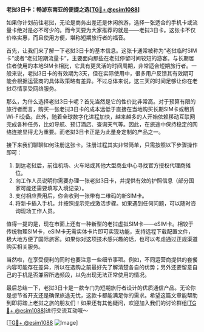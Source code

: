 **老挝3日卡：畅游东南亚的便捷之选[[TG💪+ @esim1088](https://t.me/s/esim1088)]**

如果你计划前往老挝，无论是商务出差还是休闲旅游，选择一张适合的手机卡或流量卡绝对是必不可少的。而今天要为大家推荐的就是——老挝3日卡。这张卡不仅价格实惠，而且使用方便，堪称短期旅行者的福音。

首先，让我们来了解一下老挝3日卡的基本信息。这张卡通常被称为“老挝临时SIM卡”或者“老挝短期流量卡”，主要面向那些在老挝停留时间较短的游客。与长期居住者使用的本地SIM卡相比，它具有更灵活的时间周期，非常适合短期旅行者。一般来说，老挝3日卡的有效期为3天，但在实际使用中，很多用户反馈其有效期可能会根据运营商的具体政策略有差异。不过总体来说，这三天的时间足够让你在老挝尽情享受网络服务。

那么，为什么选择老挝3日卡呢？首先当然是它的性价比非常高。对于预算有限的旅行者而言，购买一张老挝3日卡的成本远低于直接在当地购买长期SIM卡或租赁Wi-Fi设备。此外，随着全球数字化进程加快，越来越多的人开始依赖移动互联网完成各种任务，比如导航、预订酒店、查询天气等。因此，在旅途中保持稳定的网络连接显得尤为重要。而老挝3日卡正是为此量身定制的产品之一。

接下来我们聊聊如何注册这张卡。注册过程其实非常简单，只需按照以下步骤操作即可：

1. 到达老挝后，前往机场、火车站或其他大型商业中心寻找官方授权代理商摊位。
2. 向工作人员说明你需要办理一张老挝3日卡，并提供有效的护照信息（部分国家可能还需要填写入境记录）。
3. 支付相应费用后，你会收到一张带有二维码的新SIM卡。
4. 将新卡插入手机，并按照提示完成激活步骤。如果遇到任何问题，可以随时咨询现场工作人员。

值得一提的是，现在市面上还有一种新型的老挝虚拟SIM卡——eSIM卡。相较于传统物理SIM卡，eSIM卡无需实体卡片即可实现功能，支持远程下载配置文件，极大地方便了国际旅客。如果你对这项技术感兴趣的话，也可以考虑通过正规渠道购买相关服务。

当然啦，在享受便利的同时也要注意一些细节事项。例如，不同运营商提供的套餐内容可能存在差异，所以在选购之前最好先了解清楚各自的优势；另外还要留意自己的手机是否兼容所选频段，以免出现无法正常使用的情况。

最后总结一下，老挝3日卡是一款专门为短期旅行者设计的优质通信产品。无论你是想节省开支还是确保旅途无忧，这款卡都能满足你的需求。希望这篇文章能帮助到即将踏上老挝之旅的朋友们！如果还有其他疑问，欢迎加入我们的讨论群组[[TG💪+ @esim1088](https://t.me/s/esim1088)]进行交流互动哦～

[[TG💪+ @esim1088](https://t.me/s/esim1088) ![Image](https://i.postimg.cc/4NQfJmqS/Snipaste-2025-05-13-00-14-12.png)]